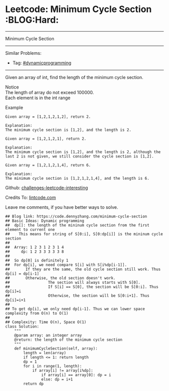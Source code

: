 # Leetcode: Minimum Cycle Section     :BLOG:Hard:


---

Minimum Cycle Section  

---

Similar Problems:  
-   Tag: [#dynamicprogramming](https://code.dennyzhang.com/tag/dynamicprogramming)

---

Given an array of int, find the length of the minimum cycle section.  

 Notice  
The length of array do not exceed 100000.  
Each element is in the int range  

Example  

    Given array = [1,2,1,2,1,2], return 2.
    
    Explanation:
    The minimum cycle section is [1,2], and the length is 2.

    Given array = [1,2,1,2,1], return 2.
    
    Explanation:
    The minimum cycle section is [1,2], and the length is 2, although the last 2 is not given, we still consider the cycle section is [1,2].

    Given array = [1,2,1,2,1,4], return 6.
    
    Explanation:
    The minimum cycle section is [1,2,1,2,1,4], and the length is 6.

Github: [challenges-leetcode-interesting](https://github.com/DennyZhang/challenges-leetcode-interesting/tree/master/minimum-cycle-section)  

Credits To: [lintcode.com](http://www.lintcode.com/en/problem/minimum-cycle-section/)  

Leave me comments, if you have better ways to solve.  

    ## Blog link: https://code.dennyzhang.com/minimum-cycle-section
    ## Basic Ideas: Dynamic programming
    ##  dp[]: the length of the mininum cycle section from the first element to current one
    ##    This means for string of S[0:i], S[0:dp[i]] is the mininum cycle section
    ##
    ##  Array: 1 2 3 1 2 3 1 4
    ##     dp: 1 2 3 3 3 3 3 8
    ##
    ##  So dp[0] is definitely 1
    ##  For dp[i], we need compare S[i] with S[i%dp[i-1]].
    ##       If they are the same, the old cycle section still work. Thus dp[i] = dp[i-1]
    ##       Otherwise, the old section doesn't work.
    ##                 The section will always starts with S[0].
    ##                 If S[i] == S[0], the section will be S[0:i]. Thus dp[i]=i
    ##                 Otherwise, the section will be S[0:i+1]. Thus dp[i]=i+1
    ##
    ## To get dp[i], we only need dp[i-1]. Thus we can lower space complexity from O(n) to O(1)
    ##
    ## Complexity: Time O(n), Space O(1)
    class Solution:
        """
        @param array: an integer array
        @return: the length of the minimum cycle section
        """
        def minimumCycleSection(self, array):
            length = len(array)
            if length <= 1: return length
            dp = 1
            for i in range(1, length):
                if array[i] != array[i%dp]:
                    if array[i] == array[0]: dp = i
                    else: dp = i+1
            return dp